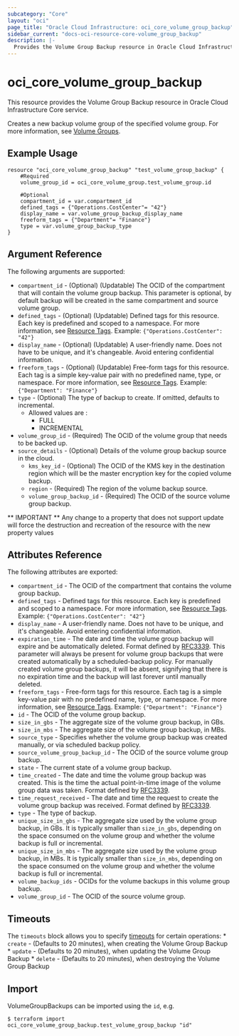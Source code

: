 ```yaml
---
subcategory: "Core"
layout: "oci"
page_title: "Oracle Cloud Infrastructure: oci_core_volume_group_backup"
sidebar_current: "docs-oci-resource-core-volume_group_backup"
description: |-
  Provides the Volume Group Backup resource in Oracle Cloud Infrastructure Core service
---
```


# oci_core_volume_group_backup
This resource provides the Volume Group Backup resource in Oracle Cloud Infrastructure Core service.

Creates a new backup volume group of the specified volume group.
For more information, see [Volume Groups](https://docs.cloud.oracle.com/iaas/Content/Block/Concepts/volumegroups.htm).


## Example Usage

```hcl
resource "oci_core_volume_group_backup" "test_volume_group_backup" {
	#Required
	volume_group_id = oci_core_volume_group.test_volume_group.id

	#Optional
	compartment_id = var.compartment_id
	defined_tags = {"Operations.CostCenter"= "42"}
	display_name = var.volume_group_backup_display_name
	freeform_tags = {"Department"= "Finance"}
	type = var.volume_group_backup_type
}
```

## Argument Reference

The following arguments are supported:

* `compartment_id` - (Optional) (Updatable) The OCID of the compartment that will contain the volume group backup. This parameter is optional, by default backup will be created in the same compartment and source volume group. 
* `defined_tags` - (Optional) (Updatable) Defined tags for this resource. Each key is predefined and scoped to a namespace. For more information, see [Resource Tags](https://docs.cloud.oracle.com/iaas/Content/General/Concepts/resourcetags.htm).  Example: `{"Operations.CostCenter": "42"}` 
* `display_name` - (Optional) (Updatable) A user-friendly name. Does not have to be unique, and it's changeable. Avoid entering confidential information. 
* `freeform_tags` - (Optional) (Updatable) Free-form tags for this resource. Each tag is a simple key-value pair with no predefined name, type, or namespace. For more information, see [Resource Tags](https://docs.cloud.oracle.com/iaas/Content/General/Concepts/resourcetags.htm).  Example: `{"Department": "Finance"}` 
* `type` - (Optional) The type of backup to create. If omitted, defaults to incremental.
	* Allowed values are :
		* FULL
		* INCREMENTAL
* `volume_group_id` - (Required) The OCID of the volume group that needs to be backed up.
* `source_details` - (Optional) Details of the volume group backup source in the cloud.
    * `kms_key_id` - (Optional) The OCID of the KMS key in the destination region which will be the master encryption key for the copied volume backup.
    * `region` - (Required) The region of the volume backup source.
    * `volume_group_backup_id` - (Required) The OCID of the source volume group backup.



** IMPORTANT **
Any change to a property that does not support update will force the destruction and recreation of the resource with the new property values

## Attributes Reference

The following attributes are exported:

* `compartment_id` - The OCID of the compartment that contains the volume group backup.
* `defined_tags` - Defined tags for this resource. Each key is predefined and scoped to a namespace. For more information, see [Resource Tags](https://docs.cloud.oracle.com/iaas/Content/General/Concepts/resourcetags.htm).  Example: `{"Operations.CostCenter": "42"}` 
* `display_name` - A user-friendly name. Does not have to be unique, and it's changeable. Avoid entering confidential information. 
* `expiration_time` - The date and time the volume group backup will expire and be automatically deleted. Format defined by [RFC3339](https://tools.ietf.org/html/rfc3339). This parameter will always be present for volume group backups that were created automatically by a scheduled-backup policy. For manually created volume group backups, it will be absent, signifying that there is no expiration time and the backup will last forever until manually deleted. 
* `freeform_tags` - Free-form tags for this resource. Each tag is a simple key-value pair with no predefined name, type, or namespace. For more information, see [Resource Tags](https://docs.cloud.oracle.com/iaas/Content/General/Concepts/resourcetags.htm).  Example: `{"Department": "Finance"}` 
* `id` - The OCID of the volume group backup.
* `size_in_gbs` - The aggregate size of the volume group backup, in GBs. 
* `size_in_mbs` - The aggregate size of the volume group backup, in MBs. 
* `source_type` - Specifies whether the volume group backup was created manually, or via scheduled backup policy. 
* `source_volume_group_backup_id` - The OCID of the source volume group backup.
* `state` - The current state of a volume group backup.
* `time_created` - The date and time the volume group backup was created. This is the time the actual point-in-time image of the volume group data was taken. Format defined by [RFC3339](https://tools.ietf.org/html/rfc3339). 
* `time_request_received` - The date and time the request to create the volume group backup was received. Format defined by [RFC3339](https://tools.ietf.org/html/rfc3339). 
* `type` - The type of backup.
* `unique_size_in_gbs` - The aggregate size used by the volume group backup, in GBs.  It is typically smaller than `size_in_gbs`, depending on the space consumed on the volume group and whether the volume backup is full or incremental. 
* `unique_size_in_mbs` - The aggregate size used by the volume group backup, in MBs.  It is typically smaller than `size_in_mbs`, depending on the space consumed on the volume group and whether the volume backup is full or incremental. 
* `volume_backup_ids` - OCIDs for the volume backups in this volume group backup.
* `volume_group_id` - The OCID of the source volume group.

## Timeouts

The `timeouts` block allows you to specify [timeouts](https://registry.terraform.io/providers/oracle/oci/latest/docs/guides/changing_timeouts) for certain operations:
	* `create` - (Defaults to 20 minutes), when creating the Volume Group Backup
	* `update` - (Defaults to 20 minutes), when updating the Volume Group Backup
	* `delete` - (Defaults to 20 minutes), when destroying the Volume Group Backup


## Import

VolumeGroupBackups can be imported using the `id`, e.g.

```
$ terraform import oci_core_volume_group_backup.test_volume_group_backup "id"
```

